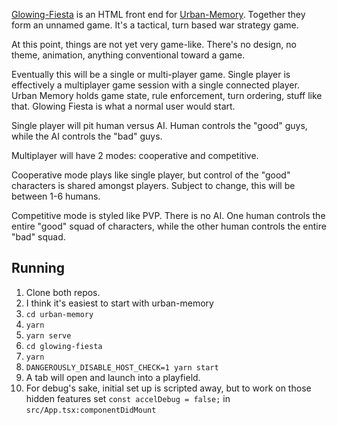 [Glowing-Fiesta](https://www.github.com/altintx/glowing-fiesta) is an HTML front end for
[Urban-Memory](https://www.github.com/altintx/urban-memory). Together they form an unnamed
game. It's a tactical, turn based war strategy game. 

At this point, things are not yet very game-like. There's no design, no theme, animation, 
anything conventional toward a game. 

Eventually this will be a single or multi-player game. Single player is effectively a
multiplayer game session with a single connected player. Urban Memory holds game state, rule
enforcement, turn ordering, stuff like that. Glowing Fiesta is what a normal user would
start. 

Single player will pit human versus AI. Human controls the "good" guys, while the AI
controls the "bad" guys. 

Multiplayer will have 2 modes: cooperative and competitive. 

Cooperative mode plays like single player, but control of the "good" characters is shared
amongst players. Subject to change, this will be between 1-6 humans. 

Competitive mode is styled like PVP. There is no AI. One human controls the entire
"good" squad of characters, while the other human controls the entire "bad" squad.

## Running

1. Clone both repos.
2. I think it's easiest to start with urban-memory
3. `cd urban-memory`
4. `yarn`
5. `yarn serve`
6. `cd glowing-fiesta`
7. `yarn`
8. `DANGEROUSLY_DISABLE_HOST_CHECK=1 yarn start`
9. A tab will open and launch into a playfield.
10. For debug's sake, initial set up is scripted away, but to work on those hidden features set `const accelDebug = false;` in `src/App.tsx:componentDidMount`